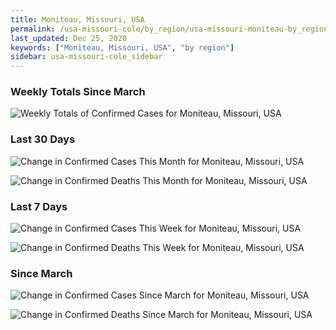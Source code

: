 ```yaml
---
title: Moniteau, Missouri, USA
permalink: /usa-missouri-cole/by_region/usa-missouri-moniteau-by_region.html
last_updated: Dec 25, 2020
keywords: ["Moniteau, Missouri, USA", "by region"]
sidebar: usa-missouri-cole_sidebar
---
```


<h3>Weekly Totals Since March</h3>

![Weekly Totals of Confirmed Cases for Moniteau, Missouri, USA](/covid_tracker/images/graphs/usa-missouri-moniteau-weekly_totals_graph.png)

<h3>Last 30 Days</h3>

![Change in Confirmed Cases This Month for Moniteau, Missouri, USA](/covid_tracker/images/graphs/usa-missouri-moniteau-delta_confirmed-30_days_graph.png)

![Change in Confirmed Deaths This Month for Moniteau, Missouri, USA](/covid_tracker/images/graphs/usa-missouri-moniteau-delta_deaths-30_days_graph.png)

<h3>Last 7 Days</h3>

![Change in Confirmed Cases This Week for Moniteau, Missouri, USA](/covid_tracker/images/graphs/usa-missouri-moniteau-delta_confirmed-7_days_graph.png)

![Change in Confirmed Deaths This Week for Moniteau, Missouri, USA](/covid_tracker/images/graphs/usa-missouri-moniteau-delta_deaths-7_days_graph.png)

<h3>Since March</h3>

![Change in Confirmed Cases Since March for Moniteau, Missouri, USA](/covid_tracker/images/graphs/usa-missouri-moniteau-delta_confirmed-since_march_graph.png)

![Change in Confirmed Deaths Since March for Moniteau, Missouri, USA](/covid_tracker/images/graphs/usa-missouri-moniteau-delta_deaths-since_march_graph.png)
